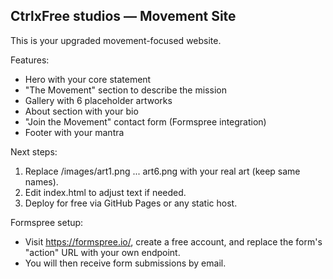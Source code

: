 
CtrlxFree studios — Movement Site
--------------------------------

This is your upgraded movement-focused website.

Features:
- Hero with your core statement
- "The Movement" section to describe the mission
- Gallery with 6 placeholder artworks
- About section with your bio
- "Join the Movement" contact form (Formspree integration)
- Footer with your mantra

Next steps:
1. Replace /images/art1.png ... art6.png with your real art (keep same names).
2. Edit index.html to adjust text if needed.
3. Deploy for free via GitHub Pages or any static host.

Formspree setup:
- Visit https://formspree.io/, create a free account, and replace the form's "action" URL with your own endpoint.
- You will then receive form submissions by email.

